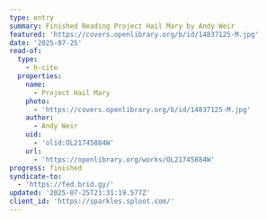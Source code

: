 ```yaml
---
type: entry
summary: Finished Reading Project Hail Mary by Andy Weir
featured: 'https://covers.openlibrary.org/b/id/14837125-M.jpg'
date: '2025-07-25'
read-of:
  type:
    - h-cite
  properties:
    name:
      - Project Hail Mary
    photo:
      - 'https://covers.openlibrary.org/b/id/14837125-M.jpg'
    author:
      - Andy Weir
    uid:
      - 'olid:OL21745884W'
    url:
      - 'https://openlibrary.org/works/OL21745884W'
progress: finished
syndicate-to:
  - 'https://fed.brid.gy/'
updated: '2025-07-25T21:31:19.577Z'
client_id: 'https://sparkles.sploot.com/'
---
```


